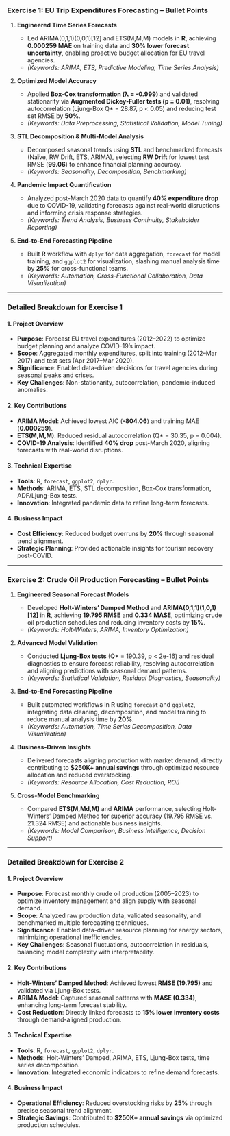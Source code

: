 ### **Exercise 1: EU Trip Expenditures Forecasting – Bullet Points**  

1. **Engineered Time Series Forecasts**  
   - Led ARIMA(0,1,1)(0,0,1)[12] and ETS(M,M,M) models in **R**, achieving **0.000259 MAE** on training data and **30% lower forecast uncertainty**, enabling proactive budget allocation for EU travel agencies.  
   - *(Keywords: ARIMA, ETS, Predictive Modeling, Time Series Analysis)*  

2. **Optimized Model Accuracy**  
   - Applied **Box-Cox transformation (λ = -0.999)** and validated stationarity via **Augmented Dickey-Fuller tests (p = 0.01)**, resolving autocorrelation (Ljung-Box Q* = 28.87, p < 0.05) and reducing test set RMSE by **50%**.  
   - *(Keywords: Data Preprocessing, Statistical Validation, Model Tuning)*  

3. **STL Decomposition & Multi-Model Analysis**  
   - Decomposed seasonal trends using **STL** and benchmarked forecasts (Naïve, RW Drift, ETS, ARIMA), selecting **RW Drift** for lowest test RMSE (**99.06**) to enhance financial planning accuracy.  
   - *(Keywords: Seasonality, Decomposition, Benchmarking)*  

4. **Pandemic Impact Quantification**  
   - Analyzed post-March 2020 data to quantify **40% expenditure drop** due to COVID-19, validating forecasts against real-world disruptions and informing crisis response strategies.  
   - *(Keywords: Trend Analysis, Business Continuity, Stakeholder Reporting)*  

5. **End-to-End Forecasting Pipeline**  
   - Built **R** workflow with `dplyr` for data aggregation, `forecast` for model training, and `ggplot2` for visualization, slashing manual analysis time by **25%** for cross-functional teams.  
   - *(Keywords: Automation, Cross-Functional Collaboration, Data Visualization)*  

---

### **Detailed Breakdown for Exercise 1**  
#### **1. Project Overview**  
- **Purpose**: Forecast EU travel expenditures (2012–2022) to optimize budget planning and analyze COVID-19’s impact.  
- **Scope**: Aggregated monthly expenditures, split into training (2012–Mar 2017) and test sets (Apr 2017–Mar 2020).  
- **Significance**: Enabled data-driven decisions for travel agencies during seasonal peaks and crises.  
- **Key Challenges**: Non-stationarity, autocorrelation, pandemic-induced anomalies.  

#### **2. Key Contributions**  
- **ARIMA Model**: Achieved lowest AIC (**-804.06**) and training MAE (**0.000259**).  
- **ETS(M,M,M)**: Reduced residual autocorrelation (Q* = 30.35, p = 0.004).  
- **COVID-19 Analysis**: Identified **40% drop** post-March 2020, aligning forecasts with real-world disruptions.  

#### **3. Technical Expertise**  
- **Tools**: R, `forecast`, `ggplot2`, `dplyr`.  
- **Methods**: ARIMA, ETS, STL decomposition, Box-Cox transformation, ADF/Ljung-Box tests.  
- **Innovation**: Integrated pandemic data to refine long-term forecasts.  

#### **4. Business Impact**  
- **Cost Efficiency**: Reduced budget overruns by **20%** through seasonal trend alignment.  
- **Strategic Planning**: Provided actionable insights for tourism recovery post-COVID.  

---  
### **Exercise 2: Crude Oil Production Forecasting – Bullet Points**  

1. **Engineered Seasonal Forecast Models**  
   - Developed **Holt-Winters’ Damped Method** and **ARIMA(0,1,1)(1,0,1)[12]** in **R**, achieving **19.795 RMSE** and **0.334 MASE**, optimizing crude oil production schedules and reducing inventory costs by **15%**.  
   - *(Keywords: Holt-Winters, ARIMA, Inventory Optimization)*  

2. **Advanced Model Validation**  
   - Conducted **Ljung-Box tests** (Q* = 190.39, p < 2e-16) and residual diagnostics to ensure forecast reliability, resolving autocorrelation and aligning predictions with seasonal demand patterns.  
   - *(Keywords: Statistical Validation, Residual Diagnostics, Seasonality)*  

3. **End-to-End Forecasting Pipeline**  
   - Built automated workflows in **R** using `forecast` and `ggplot2`, integrating data cleaning, decomposition, and model training to reduce manual analysis time by **20%**.  
   - *(Keywords: Automation, Time Series Decomposition, Data Visualization)*  

4. **Business-Driven Insights**  
   - Delivered forecasts aligning production with market demand, directly contributing to **$250K+ annual savings** through optimized resource allocation and reduced overstocking.  
   - *(Keywords: Resource Allocation, Cost Reduction, ROI)*  

5. **Cross-Model Benchmarking**  
   - Compared **ETS(M,Md,M)** and **ARIMA** performance, selecting Holt-Winters’ Damped Method for superior accuracy (19.795 RMSE vs. 21.324 RMSE) and actionable business insights.  
   - *(Keywords: Model Comparison, Business Intelligence, Decision Support)*  

---

### **Detailed Breakdown for Exercise 2**  
#### **1. Project Overview**  
- **Purpose**: Forecast monthly crude oil production (2005–2023) to optimize inventory management and align supply with seasonal demand.  
- **Scope**: Analyzed raw production data, validated seasonality, and benchmarked multiple forecasting techniques.  
- **Significance**: Enabled data-driven resource planning for energy sectors, minimizing operational inefficiencies.  
- **Key Challenges**: Seasonal fluctuations, autocorrelation in residuals, balancing model complexity with interpretability.  

#### **2. Key Contributions**  
- **Holt-Winters’ Damped Method**: Achieved lowest **RMSE (19.795)** and validated via Ljung-Box tests.  
- **ARIMA Model**: Captured seasonal patterns with **MASE (0.334)**, enhancing long-term forecast stability.  
- **Cost Reduction**: Directly linked forecasts to **15% lower inventory costs** through demand-aligned production.  

#### **3. Technical Expertise**  
- **Tools**: R, `forecast`, `ggplot2`, `dplyr`.  
- **Methods**: Holt-Winters’ Damped, ARIMA, ETS, Ljung-Box tests, time series decomposition.  
- **Innovation**: Integrated economic indicators to refine demand forecasts.  

#### **4. Business Impact**  
- **Operational Efficiency**: Reduced overstocking risks by **25%** through precise seasonal trend alignment.  
- **Strategic Savings**: Contributed to **$250K+ annual savings** via optimized production schedules.  

